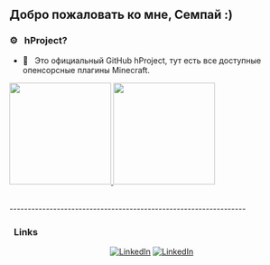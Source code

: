 <h2> Добро пожаловать ко мне, Семпай :) </h2>

<h3> ⚙ &nbsp; hProject? </h3>

- 🔧 &nbsp; Это официальный GitHub hProject, тут есть все доступные опенсорсные плагины Minecraft.

<a href="https://github.com/ladypsayhe">
  <img height="180em" src="https://github-readme-stats.vercel.app/api?username=ladypsayhe&theme=buefy&show_icons=true" />
  <img height="180em" src="https://github-readme-stats.vercel.app/api/top-langs/?username=ladypsayhe&theme=buefy&layout=compact" />
</a>

<br/> -----------------------------------------------------------------

<h3> &nbsp; Links </h3>

<p align="center">
<a href="https://vk.com/sayhe"><img alt="LinkedIn" src="https://img.shields.io/badge/ВКонтакте-sayhe-blue?style=flat-square&logo=vk"></a>
<a href="https://www.youtube.com/channel/UCzZaG9jJbtzZkP43dhN3rGw"><img alt="LinkedIn" src="https://img.shields.io/badge/YouTube-helpix-blue?style=flat-square&logo=youtube"></a>
</p>
